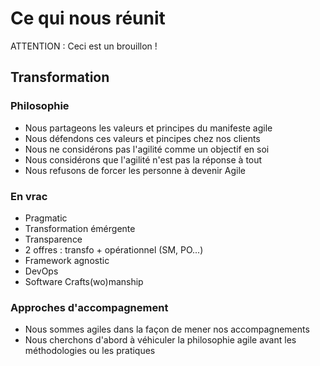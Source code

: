 # Ce qui nous réunit

ATTENTION : Ceci est un brouillon !

## Transformation

### Philosophie

* Nous partageons les valeurs et principes du manifeste agile
* Nous défendons ces valeurs et pincipes chez nos clients
* Nous ne considérons pas l'agilité comme un objectif en soi
* Nous considérons que l'agilité n'est pas la réponse à tout 
* Nous refusons de forcer les personne à devenir Agile

### En vrac

* Pragmatic
* Transformation émérgente
* Transparence
* 2 offres : transfo + opérationnel (SM, PO...)
* Framework agnostic
* DevOps
* Software Crafts(wo)manship

### Approches d'accompagnement

* Nous sommes agiles dans la façon de mener nos accompagnements
* Nous cherchons d'abord à véhiculer la philosophie agile avant les méthodologies ou les pratiques
